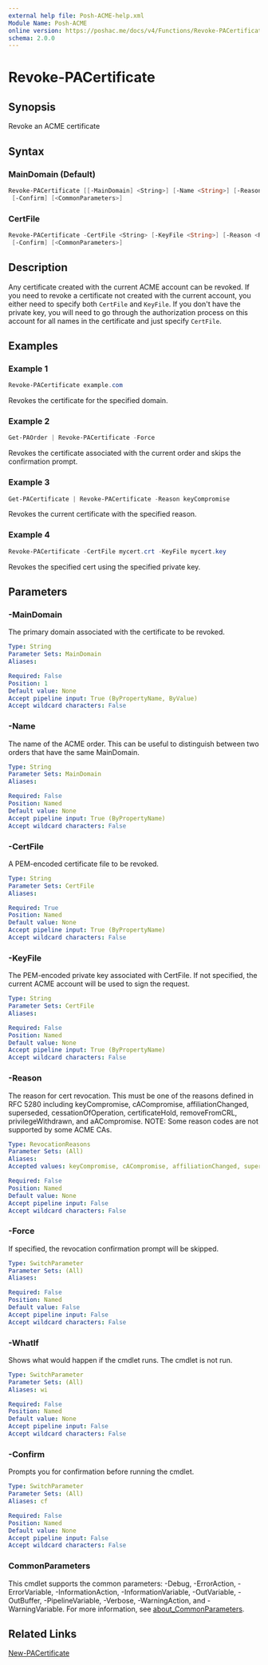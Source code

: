 ```yaml
---
external help file: Posh-ACME-help.xml
Module Name: Posh-ACME
online version: https://poshac.me/docs/v4/Functions/Revoke-PACertificate/
schema: 2.0.0
---
```


# Revoke-PACertificate

## Synopsis

Revoke an ACME certificate

## Syntax

### MainDomain (Default)

```powershell
Revoke-PACertificate [[-MainDomain] <String>] [-Name <String>] [-Reason <RevocationReasons>] [-Force] [-WhatIf]
 [-Confirm] [<CommonParameters>]
```

### CertFile

```powershell
Revoke-PACertificate -CertFile <String> [-KeyFile <String>] [-Reason <RevocationReasons>] [-Force] [-WhatIf]
 [-Confirm] [<CommonParameters>]
```

## Description

Any certificate created with the current ACME account can be revoked. If you need to revoke a certificate not created with the current account, you either need to specify both `CertFile` and `KeyFile`. If you don't have the private key, you will need to go through the authorization process on this account for all names in the certificate and just specify `CertFile`.

## Examples

### Example 1

```powershell
Revoke-PACertificate example.com
```

Revokes the certificate for the specified domain.

### Example 2

```powershell
Get-PAOrder | Revoke-PACertificate -Force
```

Revokes the certificate associated with the current order and skips the confirmation prompt.

### Example 3

```powershell
Get-PACertificate | Revoke-PACertificate -Reason keyCompromise
```

Revokes the current certificate with the specified reason.

### Example 4

```powershell
Revoke-PACertificate -CertFile mycert.crt -KeyFile mycert.key
```

Revokes the specified cert using the specified private key.

## Parameters

### -MainDomain
The primary domain associated with the certificate to be revoked.

```yaml
Type: String
Parameter Sets: MainDomain
Aliases:

Required: False
Position: 1
Default value: None
Accept pipeline input: True (ByPropertyName, ByValue)
Accept wildcard characters: False
```

### -Name
The name of the ACME order.
This can be useful to distinguish between two orders that have the same MainDomain.

```yaml
Type: String
Parameter Sets: MainDomain
Aliases:

Required: False
Position: Named
Default value: None
Accept pipeline input: True (ByPropertyName)
Accept wildcard characters: False
```

### -CertFile
A PEM-encoded certificate file to be revoked.

```yaml
Type: String
Parameter Sets: CertFile
Aliases:

Required: True
Position: Named
Default value: None
Accept pipeline input: True (ByPropertyName)
Accept wildcard characters: False
```

### -KeyFile
The PEM-encoded private key associated with CertFile.
If not specified, the current ACME account will be used to sign the request.

```yaml
Type: String
Parameter Sets: CertFile
Aliases:

Required: False
Position: Named
Default value: None
Accept pipeline input: True (ByPropertyName)
Accept wildcard characters: False
```

### -Reason
The reason for cert revocation.
This must be one of the reasons defined in RFC 5280 including keyCompromise, cACompromise, affiliationChanged, superseded, cessationOfOperation, certificateHold, removeFromCRL, privilegeWithdrawn, and aACompromise.
NOTE: Some reason codes are not supported by some ACME CAs.

```yaml
Type: RevocationReasons
Parameter Sets: (All)
Aliases:
Accepted values: keyCompromise, cACompromise, affiliationChanged, superseded, cessationOfOperation, certificateHold, removeFromCRL, privilegeWithdrawn, aACompromise

Required: False
Position: Named
Default value: None
Accept pipeline input: False
Accept wildcard characters: False
```

### -Force
If specified, the revocation confirmation prompt will be skipped.

```yaml
Type: SwitchParameter
Parameter Sets: (All)
Aliases:

Required: False
Position: Named
Default value: False
Accept pipeline input: False
Accept wildcard characters: False
```

### -WhatIf
Shows what would happen if the cmdlet runs.
The cmdlet is not run.

```yaml
Type: SwitchParameter
Parameter Sets: (All)
Aliases: wi

Required: False
Position: Named
Default value: None
Accept pipeline input: False
Accept wildcard characters: False
```

### -Confirm
Prompts you for confirmation before running the cmdlet.

```yaml
Type: SwitchParameter
Parameter Sets: (All)
Aliases: cf

Required: False
Position: Named
Default value: None
Accept pipeline input: False
Accept wildcard characters: False
```

### CommonParameters

This cmdlet supports the common parameters: -Debug, -ErrorAction, -ErrorVariable, -InformationAction, -InformationVariable, -OutVariable, -OutBuffer, -PipelineVariable, -Verbose, -WarningAction, and -WarningVariable. For more information, see [about_CommonParameters](http://go.microsoft.com/fwlink/?LinkID=113216).

## Related Links

[New-PACertificate](New-PACertificate.md)
